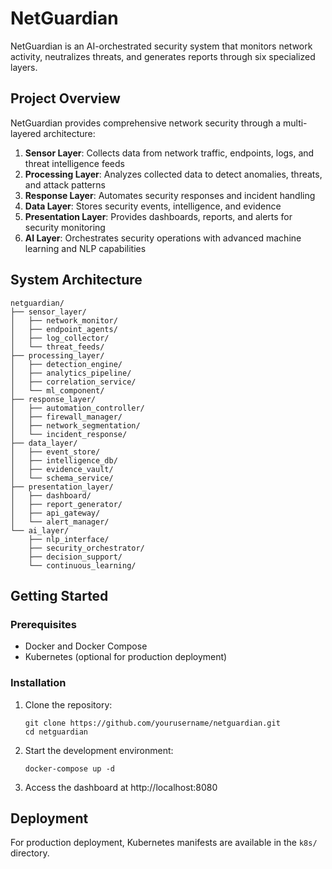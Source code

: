 # NetGuardian

NetGuardian is an AI-orchestrated security system that monitors network activity, neutralizes threats, and generates reports through six specialized layers.

## Project Overview

NetGuardian provides comprehensive network security through a multi-layered architecture:

1. **Sensor Layer**: Collects data from network traffic, endpoints, logs, and threat intelligence feeds
2. **Processing Layer**: Analyzes collected data to detect anomalies, threats, and attack patterns
3. **Response Layer**: Automates security responses and incident handling
4. **Data Layer**: Stores security events, intelligence, and evidence
5. **Presentation Layer**: Provides dashboards, reports, and alerts for security monitoring
6. **AI Layer**: Orchestrates security operations with advanced machine learning and NLP capabilities

## System Architecture

```
netguardian/
├── sensor_layer/
│   ├── network_monitor/
│   ├── endpoint_agents/
│   ├── log_collector/
│   └── threat_feeds/
├── processing_layer/
│   ├── detection_engine/
│   ├── analytics_pipeline/
│   ├── correlation_service/
│   └── ml_component/
├── response_layer/
│   ├── automation_controller/
│   ├── firewall_manager/
│   ├── network_segmentation/
│   └── incident_response/
├── data_layer/
│   ├── event_store/
│   ├── intelligence_db/
│   ├── evidence_vault/
│   └── schema_service/
├── presentation_layer/
│   ├── dashboard/
│   ├── report_generator/
│   ├── api_gateway/
│   └── alert_manager/
└── ai_layer/
    ├── nlp_interface/
    ├── security_orchestrator/
    ├── decision_support/
    └── continuous_learning/
```

## Getting Started

### Prerequisites

- Docker and Docker Compose
- Kubernetes (optional for production deployment)

### Installation

1. Clone the repository:
   ```
   git clone https://github.com/yourusername/netguardian.git
   cd netguardian
   ```

2. Start the development environment:
   ```
   docker-compose up -d
   ```

3. Access the dashboard at http://localhost:8080

## Deployment

For production deployment, Kubernetes manifests are available in the `k8s/` directory.
